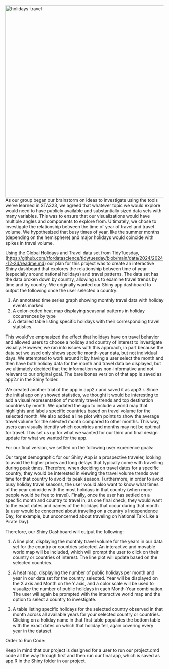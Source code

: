 
<img width="908" height="608" alt="holidays-travel" src="https://github.com/user-attachments/assets/08275c20-2cee-4da2-b24b-73233e34f6ad" />
As our group began our brainstorm on ideas to investigate using the tools we've learned in STA323, we agreed that whatever topic we would explore would need to have publicly available and substantially sized data sets with many variables. This was to ensure that our visualizations would have multiple angles and components to explore from. Ultimately, we chose to investigate the relationship between the time of year of travel and travel volume. We hypothesized that busy times of year, like the summer months (depending on the hemisphere) and major holidays would coincide with spikes in travel volume.

Using the Global Holidays and Travel data set from TidyTuesday,(https://github.com/rfordatascience/tidytuesday/blob/main/data/2024/2024-12-24/readme.md) our plan for this project was to create an interactive Shiny dashboard that explores the relationship between time of year (especially around national holidays) and travel patterns. The data set has the data broken down by country, allowing us to examine travel trends by time and by country. We originally wanted our Shiny app dashboard to output the following once the user selected a country:

1.  An annotated time series graph showing monthly travel data with holiday events marked
2.  A color-coded heat map displaying seasonal patterns in holiday occurrences by type
3.  A detailed table listing specific holidays with their corresponding travel statistics.

This would've emphasized the effect that holidays have on travel behavior and allowed users to choose a holiday and country of interest to investigate visually. However, we ran into issues with this approach, in part because the data set we used only shows specific month-year data, but not individual days. We attempted to work around it by having a user select the month and then have both holiday data for the month and travel data be displayed, but we ultimately decided that the information was non-informative and not relevant to our original goal. The bare bones version of that app is saved as app2.r in the Shiny folder.

We created another trial of the app in app2.r and saved it as app3.r. Since the initial app only showed statistics, we thought it would be interesting to add a visual representation of monthly travel trends and top destination countries by month. We updated the app to include a world map that highlights and labels specific countries based on travel volume for the selected month. We also added a line plot with points to show the average travel volume for the selected month compared to other months. This way, users can visually identify which countries and months may not be optimal for travel. This set us up for what we wanted for our third and final design update for what we wanted for the app.

For our final version, we settled on the following user experience goals:

Our target demographic for our Shiny App is a prospective traveler, looking to avoid the higher prices and long delays that typically come with travelling during peak times. Therefore, when deciding on travel dates for a specific country, they would be interested in viewing the travel volume trends over time for that country to avoid its peak season. Furthermore, in order to avoid busy holiday travel seasons, the user would also want to know what times of the year coincide with the most holidays in that country (when more people would be free to travel). Finally, once the user has settled on a specific month and country to travel in, as one final check, they would want to the exact dates and names of the holidays that occur during that month (a user would be concerned about traveling on a country's Independence Day, for example, but unconcerned about traveling on National Talk Like a Pirate Day).

Therefore, our Shiny Dashboard will output the following:

1.  A line plot, displaying the monthly travel volume for the years in our data set for the country or countries selected. An interactive and movable world map will be included, which will prompt the user to click on their country or countries of interest. The line plot will update based on the selected countries.

2.  A heat map, displaying the number of public holidays per month and year in our data set for the country selected. Year will be displayed on the X axis and Month on the Y axis, and a color scale will be used to visualize the number of public holidays in each Month-Year combination. The user will again be prompted with the interactive world map and the option to select a country to investigate.

3.  A table listing specific holidays for the selected country observed in that month across all available years for your selected country or countries. Clicking on a holiday name in that first table populates the bottom table with the exact dates on which that holiday fell, again covering every year in the dataset. 

Order to Run Code:

Keep in mind that our project is designed for a user to run our project.qmd code all the way through first and then run our final app, which is saved as app.R in the Shiny folder in our project.
